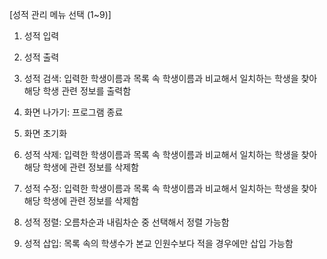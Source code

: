 [성적 관리 메뉴 선택 (1~9)]

1. 성적 입력 
 
2. 성적 출력

3. 성적 검색: 입력한 학생이름과 목록 속 학생이름과 비교해서 일치하는 학생을 찾아 해당 학생 관련 정보를 출력함
      
4. 화면 나가기: 프로그램 종료
   
5. 화면 초기화

6. 성적 삭제: 입력한 학생이름과 목록 속 학생이름과 비교해서 일치하는 학생을 찾아 해당 학생에 관련 정보를 삭제함
     
7. 성적 수정: 입력한 학생이름과 목록 속 학생이름과 비교해서 일치하는 학생을 찾아 해당 학생에 관련 정보를 삭제함

8. 성적 정렬: 오름차순과 내림차순 중 선택해서 정렬 가능함

9. 성적 삽입: 목록 속의 학생수가 본교 인원수보다 적을 경우에만 삽입 가능함
